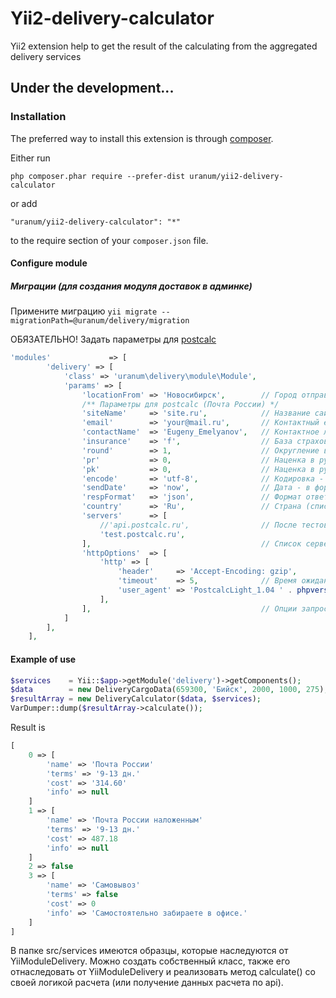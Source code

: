 # Yii2-delivery-calculator
Yii2 extension help to get the result of the calculating from the aggregated delivery services

## Under the development...

### Installation

The preferred way to install this extension is through [composer](http://getcomposer.org/download/).

Either run

```
php composer.phar require --prefer-dist uranum/yii2-delivery-calculator
```

or add

```
"uranum/yii2-delivery-calculator": "*"
```

to the require section of your `composer.json` file.

#### Configure module

##### Миграции (для создания модуля доставок в админке)
Примените миграцию  `yii migrate --migrationPath=@uranum/delivery/migration`


ОБЯЗАТЕЛЬНО!
Задать параметры для [postcalc](http://postcalc.ru/api.html)
```php
'modules'             => [
		'delivery' => [
			'class' => 'uranum\delivery\module\Module',
		    'params' => [
			    'locationFrom' => 'Новосибирск',        // Город отправки
			    /** Параметры для postcalc (Почта России) */
			    'siteName'     => 'site.ru',            // Название сайта (ОБЯЗАТЕЛЬНЫЙ)
			    'email'        => 'your@mail.ru',       // Контактный email. Самый принципиальный параметр для postcalc (ОБЯЗАТЕЛЬНЫЙ)
			    'contactName'  => 'Eugeny_Emelyanov',   // Контактное лицо. Имя_фамилия, только латиница через подчеркивание (НЕобязательный)
			    'insurance'    => 'f',                  // База страховки - полная f или частичная p (НЕобязательный)
			    'round'        => 1,                    // Округление вверх. 0.01 - округление до копеек, 1 - до рублей (НЕобязательный)
			    'pr'           => 0,                    // Наценка в рублях за обработку заказа (НЕобязательный)
			    'pk'           => 0,                    // Наценка в рублях за упаковку одного отправления (НЕобязательный)
			    'encode'       => 'utf-8',              // Кодировка - utf-8 или windows-1251 (НЕобязательный)
			    'sendDate'     => 'now',                // Дата - в формате, который понимает strtotime(), например, '+7days','10.10.2020' (НЕобязательный)
			    'respFormat'   => 'json',               // Формат ответа (html, php, arr, wddx, json, plain) (НЕобязательный)
			    'country'      => 'Ru',                 // Страна (список стран: http://postcalc.ru/countries.php) (НЕобязательный)
			    'servers'      => [
				    //'api.postcalc.ru',                // После тестовых запросов включить "боевой" сервер (ОБЯЗАТЕЛЬНО)
				    'test.postcalc.ru',
			    ],                                      // Список серверов для беплатной версии (ОБЯЗАТЕЛЬНЫЙ)
			    'httpOptions'  => [
				    'http' => [
					    'header'     => 'Accept-Encoding: gzip',
					    'timeout'    => 5,              // Время ожидания ответа сервера в секундах
					    'user_agent' => 'PostcalcLight_1.04 ' . phpversion(),
				    ],
			    ],                                      // Опции запроса (НЕобязательный)
		    ]
		],
	],
```

#### Example of use
```php
$services    = Yii::$app->getModule('delivery')->getComponents();
$data        = new DeliveryCargoData(659300, 'Бийск', 2000, 1000, 275); // zip, locationTo, cartCost, weight, innerCode (own carrier code)
$resultArray = new DeliveryCalculator($data, $services);
VarDumper::dump($resultArray->calculate());
```

Result is
```php
[
    0 => [
        'name' => 'Почта России'
        'terms' => '9-13 дн.'
        'cost' => '314.60'
        'info' => null
    ]
    1 => [
        'name' => 'Почта России наложенным'
        'terms' => '9-13 дн.'
        'cost' => 487.18
        'info' => null
    ]
    2 => false
    3 => [
        'name' => 'Самовывоз'
        'terms' => false
        'cost' => 0
        'info' => 'Самостоятельно забираете в офисе.'
    ]
]
```
В папке src/services имеются образцы, которые наследуются от YiiModuleDelivery. Можно создать собственный класс, также его отнаследовать от YiiModuleDelivery и реализовать метод calculate() со своей логикой расчета (или получение данных расчета по api).
